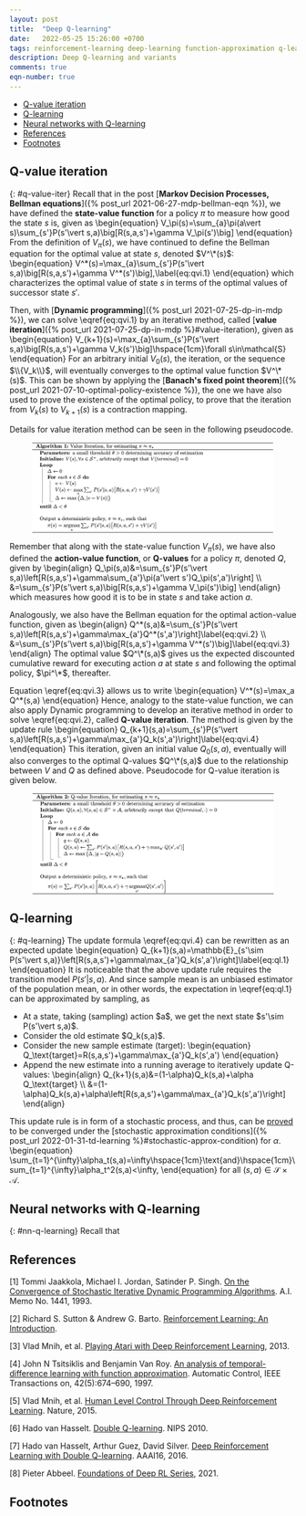```yaml
---
layout: post
title:  "Deep Q-learning"
date:   2022-05-25 15:26:00 +0700
tags: reinforcement-learning deep-learning function-approximation q-learning my-rl
description: Deep Q-learning and variants
comments: true
eqn-number: true
---
```


<!-- excerpt-end -->
- [Q-value iteration](#q-value-iter)
- [Q-learning](#q-learning)
- [Neural networks with Q-learning](#nn-q-learning)
- [References](#references)
- [Footnotes](#footnotes)

## Q-value iteration
{: #q-value-iter}
Recall that in the post [**Markov Decision Processes, Bellman equations**]({% post_url 2021-06-27-mdp-bellman-eqn %}), we have defined the **state-value function** for a policy $\pi$ to measure how good the state $s$ is, given as
\begin{equation}
V_\pi(s)=\sum_{a}\pi(a\vert s)\sum_{s'}P(s'\vert s,a)\big[R(s,a,s')+\gamma V_\pi(s')\big]
\end{equation}
From the definition of $V_\pi(s)$, we have continued to define the Bellman equation for the optimal value at state $s$, denoted $V^\*(s)$:
\begin{equation}
V^\*(s)=\max_{a}\sum_{s'}P(s'\vert s,a)\big[R(s,a,s')+\gamma V^\*(s')\big],\label{eq:qvi.1}
\end{equation}
which characterizes the optimal value of state $s$ in terms of the optimal values of successor state $s'$.

Then, with [**Dynamic programming**]({% post_url 2021-07-25-dp-in-mdp %}), we can solve \eqref{eq:qvi.1} by an iterative method, called [**value iteration**]({% post_url 2021-07-25-dp-in-mdp %}#value-iteration), given as
\begin{equation}
V_{k+1}(s)=\max_{a}\sum_{s'}P(s'\vert s,a)\big[R(s,a,s')+\gamma V_k(s')\big]\hspace{1cm}\forall s\in\mathcal{S}
\end{equation}
For an arbitrary initial $V_0(s)$, the iteration, or the sequence $\\{V_k\\}$, will eventually converges to the optimal value function $V^\*(s)$. This can be shown by applying the [**Banach's fixed point theorem**]({% post_url 2021-07-10-optimal-policy-existence %}), the one we have also used to prove the existence of the optimal policy, to prove that the iteration from $V_k(s)$ to $V_{k+1}(s)$ is a contraction mapping.

Details for value iteration method can be seen in the following pseudocode.
<figure>
	<img src="/assets/images/2022-05-25/value-iteration.png" alt="value iteration pseudocode" style="display: block; margin-left: auto; margin-right: auto;"/>
	<figcaption></figcaption>
</figure>

Remember that along with the state-value function $V_\pi(s)$, we have also defined the **action-value function**, or **Q-values** for a policy $\pi$, denoted $Q$, given by
\begin{align}
Q_\pi(s,a)&=\sum_{s'}P(s'\vert s,a)\left[R(s,a,s')+\gamma\sum_{a'}\pi(a'\vert s')Q_\pi(s',a')\right] \\\\ &=\sum_{s'}P(s'\vert s,a)\big[R(s,a,s')+\gamma V_\pi(s')\big]
\end{align}
which measures how good it is to be in state $s$ and take action $a$.

Analogously, we also have the Bellman equation for the optimal action-value function, given as
\begin{align}
Q^\*(s,a)&=\sum_{s'}P(s'\vert s,a)\left[R(s,a,s')+\gamma\max_{a'}Q^\*(s',a')\right]\label{eq:qvi.2} \\\\ &=\sum_{s'}P(s'\vert s,a)\big[R(s,a,s')+\gamma V^\*(s')\big]\label{eq:qvi.3}
\end{align}
The optimal value $Q^\*(s,a)$ gives us the expected discounted cumulative reward for executing action $a$ at state $s$ and following the optimal policy, $\pi^\*$, thereafter.  

Equation \eqref{eq:qvi.3} allows us to write
\begin{equation}
V^\*(s)=\max_a Q^\*(s,a)
\end{equation}
Hence, analogy to the state-value function, we can also apply Dynamic programming to develop an iterative method in order to solve \eqref{eq:qvi.2}, called **Q-value iteration**. The method is given by the update rule
\begin{equation}
Q_{k+1}(s,a)=\sum_{s'}P(s'\vert s,a)\left[R(s,a,s')+\gamma\max_{a'}Q_k(s',a')\right]\label{eq:qvi.4}
\end{equation}
This iteration, given an initial value $Q_0(s,a)$, eventually will also converges to the optimal Q-values $Q^\*(s,a)$ due to the relationship between $V$ and $Q$ as defined above. Pseudocode for Q-value iteration is given below.
<figure>
	<img src="/assets/images/2022-05-25/q-value-iteration.png" alt="value iteration pseudocode" style="display: block; margin-left: auto; margin-right: auto;"/>
	<figcaption></figcaption>
</figure>

## Q-learning
{: #q-learning}
The update formula \eqref{eq:qvi.4} can be rewritten as an expected update
\begin{equation}
Q_{k+1}(s,a)=\mathbb{E}\_{s'\sim P(s'\vert s,a)}\left[R(s,a,s')+\gamma\max_{a'}Q_k(s',a')\right]\label{eq:ql.1}
\end{equation}
It is noticeable that the above update rule requires the transition model $P(s'\vert s,a)$. And since sample mean is an unbiased estimator of the population mean, or in other words, the expectation in \eqref{eq:ql.1} can be approximated by sampling, as
<ul id='number-list'>
	<li>At a state, taking (sampling) action $a$, we get the next state $s'\sim P(s'\vert s,a)$.</li>
	<li>Consider the old estimate $Q_k(s,a)$.</li>
	<li>
		Consider the new sample estimate (target):
		\begin{equation}
		Q_\text{target}=R(s,a,s')+\gamma\max_{a'}Q_k(s',a')
		\end{equation}
	</li>
	<li>
		Append the new estimate into a running average to iteratively update Q-values:
		\begin{align}
		Q_{k+1}(s,a)&=(1-\alpha)Q_k(s,a)+\alpha Q_\text{target} \\ &=(1-\alpha)Q_k(s,a)+\alpha\left[R(s,a,s')+\gamma\max_{a'}Q_k(s',a')\right]
		\end{align}
	</li>
</ul>

This update rule is in form of a stochastic process, and thus, can be [proved](#q-learning-td-convergence) to be converged under the [stochastic approximation conditions]({% post_url 2022-01-31-td-learning %}#stochastic-approx-condition) for $\alpha$.
\begin{equation}
\sum_{t=1}^{\infty}\alpha_t(s,a)=\infty\hspace{1cm}\text{and}\hspace{1cm}\sum_{t=1}^{\infty}\alpha_t^2(s,a)<\infty,
\end{equation}
for all $(s,a)\in\mathcal{S}\times\mathcal{A}$.

## Neural networks with Q-learning
{: #nn-q-learning}
Recall that 

## References
<span id='q-learning-td-convergence'>[1] Tommi Jaakkola, Michael I. Jordan, Satinder P. Singh. [On the Convergence of Stochastic Iterative Dynamic Programming Algorithms](https://people.eecs.berkeley.edu/~jordan/papers/AIM-1441.ps). A.I. Memo No. 1441, 1993.</span>

[2] Richard S. Sutton & Andrew G. Barto. [Reinforcement Learning: An Introduction](https://mitpress.mit.edu/books/reinforcement-learning-second-edition).

[3] Vlad Mnih, et al. [Playing Atari with Deep Reinforcement Learning](https://www.cs.toronto.edu/~vmnih/docs/dqn.pdf), 2013.

[4] John N Tsitsiklis and Benjamin Van Roy. [An analysis of temporal-difference learning with function approximation](). Automatic Control, IEEE Transactions on, 42(5):674–690, 1997.

[5] Vlad Mnih, et al. [Human Level Control Through Deep Reinforcement Learning](https://www.deepmind.com/publications/human-level-control-through-deep-reinforcement-learning). Nature, 2015.

[6] Hado van Hasselt. [Double Q-learning](https://proceedings.neurips.cc/paper/2010/file/091d584fced301b442654dd8c23b3fc9-Paper.pdf). NIPS 2010.

[7] Hado van Hasselt, Arthur Guez, David Silver. [Deep Reinforcement Learning with Double Q-learning](https://arxiv.org/abs/1509.06461). AAAI16, 2016.

[8] Pieter Abbeel. [Foundations of Deep RL Series](https://www.youtube.com/playlist?list=PLwRJQ4m4UJjNymuBM9RdmB3Z9N5-0IlY0), 2021.

## Footnotes
